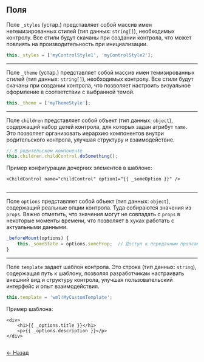 ## Поля

Поле `_styles` (устар.) представляет собой массив имен нетемизированных стилей (тип данных: `string[]`), необходимых контролу. Все стили будут скачаны при создании контрола, что может повлиять на производительность при инициализации.
```javascript
this._styles = ['myControlStyle1', 'myControlStyle2'];

```
---

Поле `_theme` (устар.) представляет собой массив имен темизированных стилей (тип данных: `string[]`), необходимых контролу. Все стили будут скачаны при создании контрола, что позволяет настроить визуальное оформление в соответствии с выбранной темой.
```javascript
this._theme = ['myThemeStyle'];

```
---

Поле `children` представляет собой объект (тип данных: `object`), содержащий набор детей контрола, для которых задан атрибут `name`. Это позволяет организовать иерархию компонентов внутри родительского контрола, улучшая структуру и взаимодействие.
```javascript
// В родительском компоненте
this.children.childControl.doSomething();

```
Пример конфигурации дочерних элементов в шаблоне:
```
<ChildControl name="childControl" option1="{{ _someOption }}" />


```
---

Поле `options` представляет собой объект (тип данных: `object`), содержащий реальные опции контрола. Туда собираются значения из `props`. Важно отметить, что значения могут не совпадать с `props` в некоторые моменты времени, что позволяет в хуках работать с актуальными данными.
```javascript
_beforeMount(options) {
    this._someState = options.someProp;  // Доступ к переданным пропсам через options
}

```
---

Поле `template` задает шаблон контрола. Это строка (тип данных: `string`), содержащая путь к шаблону, позволяя разработчикам настраивать внешний вид и структуру контрола, улучшая пользовательский интерфейс и опыт взаимодействия.
```javascript
this.template = 'wml!MyCustomTemplate';


```
Пример шаблона:
```
<div>
    <h1>{{ _options.title }}</h1>
    <p>{{ _options.description }}</p>
</div>


```

[← Назад](index.md)
